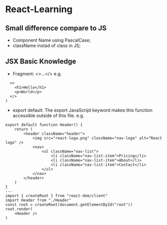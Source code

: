 # React-Learning

## Small difference compare to JS

- Component Name using PascalCase;
- className instad of class in JS;

## JSX Basic Knowledge 
- Fragment: <>...</>
e.g.
```return (
  <>
    <h1>Hello</h1>
    <p>World</p>
  </>
)
```
- export default: The export JavaScript keyword makes this function accessible outside of this file.
e.g.
```
export default function Header() {
    return (
        <header className="header">
            <img src="react-logo.png" className="nav-logo" alt="React logo" />
            <nav>
                <ul className="nav-list">
                    <li className="nav-list-item">Pricing</li>
                    <li className="nav-list-item">About</li>
                    <li className="nav-list-item">Contact</li>
                </ul>
            </nav>
        </header>
    )
}
---
import { createRoot } from "react-dom/client"
import Header from "./Header"
const root = createRoot(document.getElementById("root"))
root.render(
    <Header />
)
```

